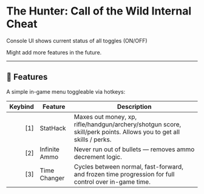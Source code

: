 # The Hunter: Call of the Wild Internal Cheat

Console UI shows current status of all toggles (ON/OFF)

Might add more features in the future.

---

## 🔧 Features

A simple in-game menu toggleable via hotkeys:

| Keybind | Feature           | Description                                                                                                        |
|--------:|-------------------|--------------------------------------------------------------------------------------------------------------------|
|   [1]   | StatHack          | Maxes out money, xp, rifle/handgun/archery/shotgun score, skill/perk points. Allows you to get all skills / perks. |
|   [2]   | Infinite Ammo     | Never run out of bullets — removes ammo decrement logic.                                                           |
|   [3]   | Time Changer      | Cycles between normal, fast-forward, and frozen time progression for full control over in-game time.               |
